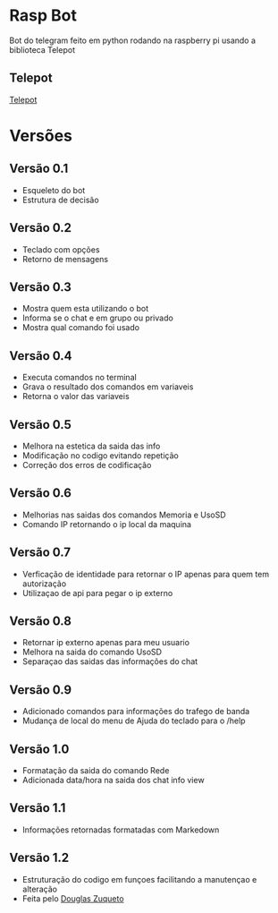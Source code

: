 # Rasp Bot
Bot do telegram feito em python rodando na raspberry pi usando a biblioteca Telepot

## Telepot
[Telepot](https://github.com/nickoala/telepot)


# Versões

## Versão 0.1
* Esqueleto do bot
* Estrutura de decisão

## Versão 0.2
* Teclado com opções 
* Retorno de mensagens 

## Versão 0.3
* Mostra quem esta utilizando o bot
* Informa se o chat e em grupo ou privado
* Mostra qual comando foi usado

## Versão 0.4
* Executa comandos no terminal
* Grava o resultado dos comandos em variaveis
* Retorna o valor das variaveis 

## Versão 0.5
* Melhora na estetica da saida das info
* Modificação no codigo evitando repetição
* Correção dos erros de codificação

## Versão 0.6
* Melhorias nas saidas dos comandos Memoria e UsoSD
* Comando IP retornando o ip local da maquina

## Versão 0.7
* Verficação de identidade para retornar o IP apenas para quem tem autorização 
* Utilizaçao de api para pegar o ip externo

## Versão 0.8
* Retornar ip externo apenas para meu usuario
* Melhora na saida do comando UsoSD
* Separaçao das saidas das informações do chat

## Versão 0.9
* Adicionado comandos para informações do trafego de banda
* Mudança de local do menu de Ajuda do teclado para o /help

## Versão 1.0
* Formatação da saida do comando Rede
* Adicionada data/hora na saida dos chat info view

## Versão 1.1
* Informações retornadas formatadas com Markedown

## Versão 1.2
* Estruturação do codigo em funçoes facilitando a manutençao e alteração 
* Feita pelo [Douglas Zuqueto](https://github.com/douglaszuqueto/)
